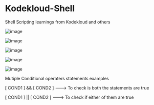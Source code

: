 # Kodekloud-Shell
Shell Scripting learnings from Kodekloud and others


![image](https://github.com/SantoshKrishh/Kodekloud-Shell/assets/34834076/9bbcee86-d47f-4c1d-a25f-71d9c01bd187)

![image](https://github.com/SantoshKrishh/Kodekloud-Shell/assets/34834076/4db75451-320f-4117-934c-feb5491d6a87)

![image](https://github.com/SantoshKrishh/Kodekloud-Shell/assets/34834076/60b9294f-cd55-424f-aed7-a94fd464961f)

![image](https://github.com/SantoshKrishh/Kodekloud-Shell/assets/34834076/4e664837-7f2f-4c43-9b09-e5321b800f44)

![image](https://github.com/SantoshKrishh/Kodekloud-Shell/assets/34834076/373c128f-7b01-4582-8c5f-6304d87934ba)




Mutiple Conditional operaters statements examples  

[ COND1 ] && [ COND2 ]  ---> To check is both the statements are true

[ COND1 ] || [ COND2 ]  ---> To check if either of them are true
